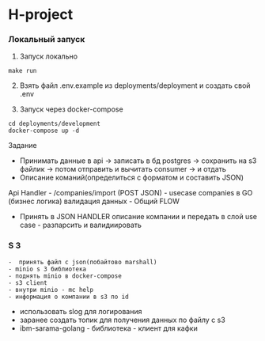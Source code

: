# H-project

### Локальный запуск

1. Запуск локально
```
make run
```


2. Взять файл .env.example из deployments/deployment и создать свой .env


3. Запуск через docker-compose 

```
cd deployments/development
docker-compose up -d
```

Задание
- Принимать данные в api -> записать в бд postgres -> сохранить на s3 файлик -> потом отправить и вычитать consumer -> и отдать
- Описание команий(определиться с форматом и составить JSON)

Api Handler
    - /companies/import (POST JSON)
    -  usecase companies в GO (бизнес логика) валидация данных
    - Общий FLOW
- Принять в JSON HANDLER описание компании и передать в слой use case - разпарсить и валидиировать


### S 3
    -  принять файл с json(побайтово marshall)
    - minio s 3 библиотека
    - поднять minio в docker-compose
    - s3 client 
    - внутри minio - mc help
    - информация о компании в s3 по id


- использовать slog для логирования
- заранее создать топик для получения данных по файлу с s3
- ibm-sarama-golang - библиотека - клиент для кафки